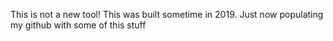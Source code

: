This is not a new tool! This was built sometime in 2019. Just now populating my github with some of this stuff
